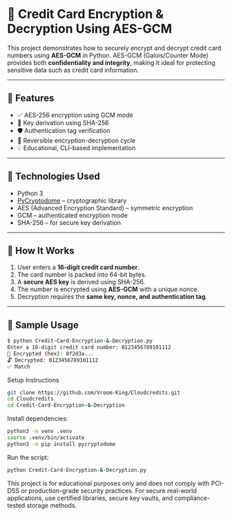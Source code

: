 # 🔐 Credit Card Encryption & Decryption Using AES-GCM

This project demonstrates how to securely encrypt and decrypt credit card numbers using **AES-GCM** in Python. AES-GCM (Galois/Counter Mode) provides both **confidentiality and integrity**, making it ideal for protecting sensitive data such as credit card information.

---

## 📌 Features

- ✅ AES-256 encryption using GCM mode
- 🔑 Key derivation using SHA-256
- 🛡️ Authentication tag verification
- 🧪 Reversible encryption-decryption cycle
- 💡 Educational, CLI-based implementation

---

## 🧰 Technologies Used

- Python 3
- [PyCryptodome](https://www.pycryptodome.org/) – cryptographic library
- AES (Advanced Encryption Standard) – symmetric encryption
- GCM – authenticated encryption mode
- SHA-256 – for secure key derivation

---

## 🚀 How It Works

1. User enters a **16-digit credit card number**.
2. The card number is packed into 64-bit bytes.
3. A **secure AES key** is derived using SHA-256.
4. The number is encrypted using **AES-GCM** with a unique nonce.
5. Decryption requires the **same key, nonce, and authentication tag**.

---

## 🧪 Sample Usage

```bash
$ python Credit-Card-Encryption-&-Decryption.py
Enter a 16-digit credit card number: 0123456789101112
🔐 Encrypted (hex): 8f2d3a...
🔓 Decrypted: 0123456789101112
✅ Match
```

Setup Instructions
```bash
git clone https://github.com/Vroom-King/Cloudcredits.git
cd Cloudcredits
cd Credit-Card-Encryption-&-Decryption
```
Install dependencies:
```bash
python3 -m venv .venv
source .venv/bin/activate
python3 -m pip install pycryptodome
```

Run the script:

```bash
python Credit-Card-Encryption-&-Decryption.py
```

This project is for educational purposes only and does not comply with PCI-DSS or production-grade security practices.
For secure real-world applications, use certified libraries, secure key vaults, and compliance-tested storage methods.
